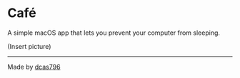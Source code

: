 # Café

A simple macOS app that lets you prevent your computer from sleeping.

(Insert picture)

---
Made by [dcas796](https://dcas796.github.com/)
